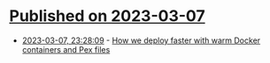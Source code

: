 # [Published on 2023-03-07](index.md)

* [2023-03-07, 23:28:09](https://lobste.rs/s/mdgbzd/how_we_deploy_faster_with_warm_docker) - [How we deploy faster with warm Docker containers and Pex files](https://dagster.io/blog/fast-deploys-with-pex-and-docker)
